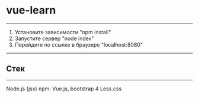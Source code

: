 # vue-learn
____
1) Установите зависимости "npm install"
2) Запустите сервер "node index"
3) Перейдите по ссылке в браузере "localhost:8080"
____


## Стек
____
Node.js (jsx)
npm: Vue.js, bootstrap 4
Less.css

